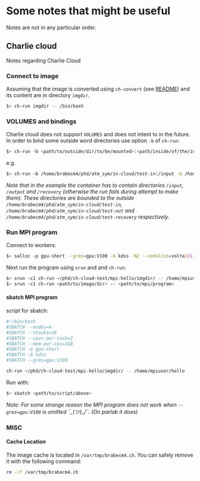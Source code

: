 # Some notes that might be useful

Notes are not in any particular order.

## Charlie cloud

Notes regarding Charlie Cloud

### Connect to image

Assuming that the image is converted using `ch-convert` (see [README](README.md)) and its content are in directory `imgdir`.

```bash
$> ch-run imgdir -- /bin/bash
```

### VOLUMES and bindings

Charlie cloud does not support `VOLUMES` and does not intent to in the future. In order to bind some outside word directories use option `-b` of `ch-run`:

```bash
$> ch-run -b <path/to/outside/dir/to/be/mounted>:<path/inside/of/the/image>
```

e.g.

```bash
$> ch-run -b /home/brabecm4/phd/atm_sym/in-cloud/test-in:/input -b /home/brabecm4/phd/atm_sym/in-cloud/test-out:/output -b /home/brabecm4/phd/atm_sym/in-cloud/test-recovery:/recovery /home/brabecm4/phd/atm_sym/in-cloud/imgdir
```

*Note that in the example the container has to contain directories `/input`, `/output` and `/recovery` (otherwise the run fails during attempt to make them). These directories are bounded to the outside `/home/brabecm4/phd/atm_sym/in-cloud/test-in`, `/home/brabecm4/phd/atm_sym/in-cloud/test-out` and `/home/brabecm4/phd/atm_sym/in-cloud/test-recovery` respectively.*

### Run MPI program

Connect to workers:

```bash
$> salloc -p gpu-short --gres=gpu:V100 -A kdss -N2 --nodelist=volta[01-05]
```

Next run the program using `srun` and and `ch-run`:

```bash
$> srun -c1 ch-run ~/phd/ch-cloud-test/mpi-hello/imgdir/ -- /home/mpiuser/hello
$> srun -c1 ch-run <path/to/image/dir> -- <path/to/mpi/program>
```

#### sbatch MPI program

script for sbatch:

```bash
#!/bin/bash
#SBATCH --nodes=4
#SBATCH --ntasks=16
#SBATCH --cpus-per-task=2
#SBATCH --mem-per-cpu=2GB
#SBATCH -p gpu-short
#SBATCH -A kdss
#SBATCH --gres=gpu:V100

ch-run ~/phd/ch-cloud-test/mpi-hello/imgdir/ -- /home/mpiuser/hello
```

Run with:

```bash
$> sbatch <path/to/script/above>
```

*Note: For some strange reason the MPI program does not work when `--gres=gpu:V100` is omitted ¯\_(ツ)_/¯. (On parlab it does)*

### MISC

#### Cache Location

The image cache is located in `/var/tmp/brabecm4.ch`. You can safely remove it with the following command:

```bash
rm -rf /var/tmp/brabecm4.ch
```
